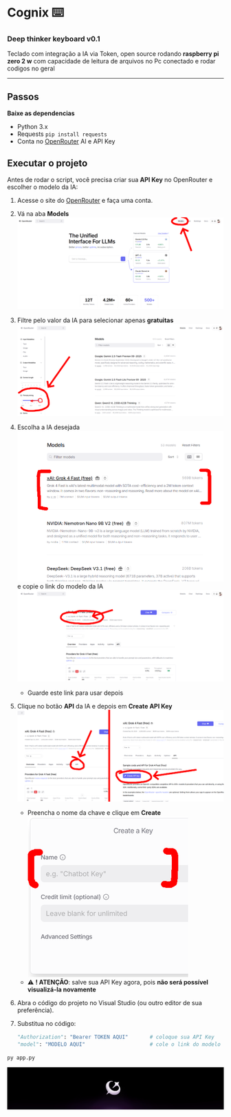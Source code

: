 # Cognix ⌨️
### Deep thinker keyboard v0.1

Teclado com integração a IA via Token, open source rodando **raspberry pi zero 2 w** com capacidade de leitura de arquivos no Pc conectado e rodar codigos no geral

---

## Passos
**Baixe as dependencias** 
- Python 3.x
- Requests `pip install requests`
- Conta no [OpenRouter](https://openrouter.ai) AI e API Key

## Executar o projeto

Antes de rodar o script, você precisa criar sua **API Key** no OpenRouter e escolher o modelo da IA:

1. Acesse o site do [OpenRouter](https://openrouter.ai) e faça uma conta.
   
2. Vá na aba **Models** ![models_way.png](images/models_way.png)
 
3. Filtre pelo valor da IA para selecionar apenas **gratuitas** ![price_free.png](images/price_free.png)
   
4. Escolha a IA desejada ![ia_list.png](images/ai_list.png)
   e copie o link do modelo da IA ![iamodel.png](images/iamodel.png)
   - Guarde este link para usar depois
     
6. Clique no botão **API** da IA e depois em **Create API Key** ![apikey_get.png](images/apikey_get.png)
   - Preencha o nome da chave e clique em **Create**<br>
![createkey.png](images/createkey.png)
   - ⚠️ **! ATENÇÃO**: salve sua API Key agora, pois **não será possível visualizá-la novamente**

7. Abra o código do projeto no Visual Studio (ou outro editor de sua preferência).
   
8. Substitua no código:
   ```python
   "Authorization": "Bearer TOKEN AQUI"       # coloque sua API Key
   "model": "MODELO AQUI"                     # cole o link do modelo da IA


```bash
py app.py

```
<p align="center"> <img src="images/Cognix.png" alt="Cognix Logo" width="850"/> </p>
